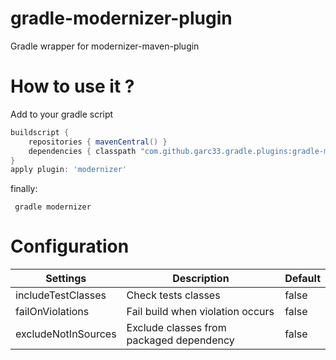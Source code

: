 gradle-modernizer-plugin
========================

Gradle wrapper for modernizer-maven-plugin

How to use it ?
===============
Add to your gradle script
```groovy
buildscript {
    repositories { mavenCentral() }
    dependencies { classpath "com.github.garc33.gradle.plugins:gradle-modernizer-plugin:1.0" }
}
apply plugin: 'modernizer'
```
finally:

     gradle modernizer

Configuration
=============

| Settings                  | Description                                           |Default            |
|---------------------------|-------------------------------------------------------|-------------------|
|includeTestClasses         |Check tests classes                                    | false             |
|failOnViolations           |Fail build when violation occurs                       | false             |
|excludeNotInSources        |Exclude classes from packaged dependency               | false             |

